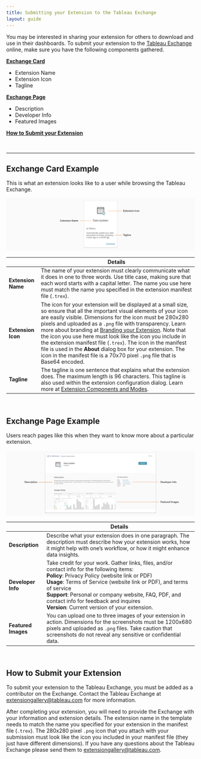 ```yaml
---
title: Submitting your Extension to the Tableau Exchange
layout: guide
---
```




You may be interested in sharing your extension for others to download and use in their dashboards. To submit your extension to the [Tableau Exchange](https://extensiongallery.tableau.com/) online, make sure you have the following components gathered.

**[Exchange Card](#exchange-card-example)**


* Extension Name
* Extension Icon
* Tagline


**[Exchange Page](#exchange-page-example)**


* Description
* Developer Info
* Featured Images

**[How to Submit your Extension](#how-to-submit-your-extension)**

&nbsp;

---

## Exchange Card Example
This is what an extension looks like to a user while browsing the Tableau Exchange. 

![exchange card example](./imgs/gallery_card_example.png)

|     | Details | 
| --- | ------- | 
| **Extension Name**  | The name of your extension must clearly communicate what it does in one to three words. Use title case, making sure that each word starts with a capital letter. The name you use here must match the name you specified in the extension manifest file (`.trex`).|
| **Extension Icon**  | The icon for your extension will be displayed at a small size, so ensure that all the important visual elements of your icon are easily visible. Dimensions for the icon must be 280x280 pixels and uploaded as a `.png` file with transparency. Learn more about branding at [Branding your Extension](./Style_Guidelines/ux_branding). Note that the icon you use here must look like the icon you include in the extension manifest file (`.trex`). The icon in the manifest file is used in the **About** dialog box for your extension. The icon in the manifest file is a 70x70 pixel `.png` file that is Base64 encoded.   |
| **Tagline**         | The tagline is one sentence that explains what the extension does. The maximum length is 96 characters. This tagline is also used within the extension configuration dialog. Learn more at [Extension Components and Modes](./Interaction_Guidelines/ux_components_modes).|


&nbsp; 

## Exchange Page Example
Users reach pages like this when they want to know more about a particular extension. 

![exchange page example](./imgs/gallery_page_example.png)

|     | Details | 
| --- | ------- | 
| **Description**  | Describe what your extension does in one paragraph. The description must describe how your extension works, how it might help with one’s workflow, or how it might enhance data insights. |
| **Developer Info**  | Take credit for your work. Gather links, files, and/or contact info for the following items: <br/>**Policy**: Privacy Policy (website link or PDF) <br/>**Usage**: Terms of Service (website link or PDF), and terms of service <br/>**Support**: Personal or company website, FAQ, PDF, and contact info for feedback and inquires <br/>**Version**: Current version of your extension. |
| **Featured Images** | You can upload one to three images of your extension in action. Dimensions for the screenshots must be 1200x680 pixels and uploaded as `.png` files. Take caution that screenshots do not reveal any sensitive or confidential data. |

&nbsp;

## How to Submit your Extension

To submit your extension to the Tableau Exchange, you must be added as a contributor on the Exchange. Contact the Tableau Exchange at [extensiongallery@tableau.com](mailto:extensiongallery@tableau.com) for more information.

After completing your extension,  you will need to provide the Exchange with your information and extension details. The extension name in the template needs to match the name you specified for your extension in the manifest file (`.trex`). The 280x280 pixel `.png` icon that you attach with your submission must look like the icon you included in your manifest file (they just have different dimensions). If you have any questions about the Tableau Exchange please send them to [extensiongallery@tableau.com](mailto:extensiongallery@tableau.com).
